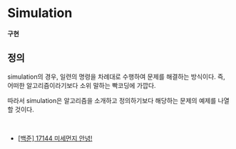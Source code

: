 # Simulation
**구현**

## 정의
simulation의 경우, 일련의 명령을 차례대로 수행하여 문제를 해결하는 방식이다.
즉, 어떠한 알고리즘이라기보다 소위 말하는 빡코딩에 가깝다.

따라서 simulation은 알고리즘을 소개하고 정의하기보다
해당하는 문제의 예제를 나열할 것이다.

<br>

- [[백준] 17144 미세먼지 안녕!](https://github.com/choiish98/PS/blob/main/Simulation/%5B%EB%B0%B1%EC%A4%80%5D%2017144%20%EB%AF%B8%EC%84%B8%EB%A8%BC%EC%A7%80%20%EC%95%88%EB%85%95!.md)
